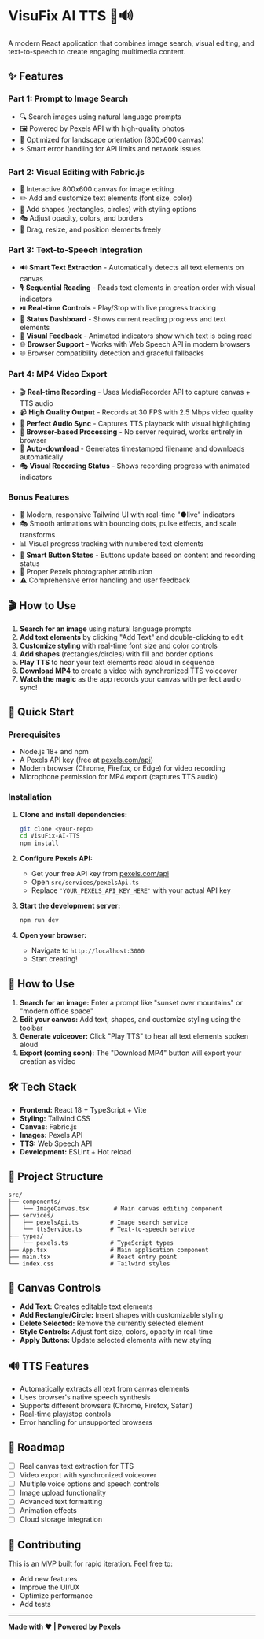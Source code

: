 # VisuFix AI TTS 🎨🔊

A modern React application that combines image search, visual editing, and text-to-speech to create engaging multimedia content.

## ✨ Features

### Part 1: Prompt to Image Search
- 🔍 Search images using natural language prompts
- 🖼️ Powered by Pexels API with high-quality photos
- 🎯 Optimized for landscape orientation (800x600 canvas)
- ⚡ Smart error handling for API limits and network issues

### Part 2: Visual Editing with Fabric.js
- 🎨 Interactive 800x600 canvas for image editing
- ✏️ Add and customize text elements (font size, color)
- 🔷 Add shapes (rectangles, circles) with styling options
- 🎭 Adjust opacity, colors, and borders
- 📐 Drag, resize, and position elements freely

### Part 3: Text-to-Speech Integration
- 🔊 **Smart Text Extraction** - Automatically detects all text elements on canvas
- 🎙️ **Sequential Reading** - Reads text elements in creation order with visual indicators
- ⏯️ **Real-time Controls** - Play/Stop with live progress tracking
- 📱 **Status Dashboard** - Shows current reading progress and text elements
- 🎵 **Visual Feedback** - Animated indicators show which text is being read
- 🌐 **Browser Support** - Works with Web Speech API in modern browsers
- 🌐 Browser compatibility detection and graceful fallbacks

### Part 4: MP4 Video Export
- 🎬 **Real-time Recording** - Uses MediaRecorder API to capture canvas + TTS audio
- 📹 **High Quality Output** - Records at 30 FPS with 2.5 Mbps video quality
- 🎵 **Perfect Audio Sync** - Captures TTS playback with visual highlighting
- 📱 **Browser-based Processing** - No server required, works entirely in browser
- 💾 **Auto-download** - Generates timestamped filename and downloads automatically
- 🎭 **Visual Recording Status** - Shows recording progress with animated indicators

### Bonus Features
- 📱 Modern, responsive Tailwind UI with real-time "●live" indicators
- 🎭 Smooth animations with bouncing dots, pulse effects, and scale transforms
- 📊 Visual progress tracking with numbered text elements
- 🔄 **Smart Button States** - Buttons update based on content and recording status
- 🙏 Proper Pexels photographer attribution
- ⚠️ Comprehensive error handling and user feedback

## 🎬 How to Use

1. **Search for an image** using natural language prompts
2. **Add text elements** by clicking "Add Text" and double-clicking to edit
3. **Customize styling** with real-time font size and color controls  
4. **Add shapes** (rectangles/circles) with fill and border options
5. **Play TTS** to hear your text elements read aloud in sequence
6. **Download MP4** to create a video with synchronized TTS voiceover
7. **Watch the magic** as the app records your canvas with perfect audio sync!

## 🚀 Quick Start

### Prerequisites
- Node.js 18+ and npm
- A Pexels API key (free at [pexels.com/api](https://www.pexels.com/api/))
- Modern browser (Chrome, Firefox, or Edge) for video recording
- Microphone permission for MP4 export (captures TTS audio)

### Installation

1. **Clone and install dependencies:**
   ```bash
   git clone <your-repo>
   cd VisuFix-AI-TTS
   npm install
   ```

2. **Configure Pexels API:**
   - Get your free API key from [pexels.com/api](https://www.pexels.com/api/)
   - Open `src/services/pexelsApi.ts`
   - Replace `'YOUR_PEXELS_API_KEY_HERE'` with your actual API key

3. **Start the development server:**
   ```bash
   npm run dev
   ```

4. **Open your browser:**
   - Navigate to `http://localhost:3000`
   - Start creating!

## 🎯 How to Use

1. **Search for an image:** Enter a prompt like "sunset over mountains" or "modern office space"
2. **Edit your canvas:** Add text, shapes, and customize styling using the toolbar
3. **Generate voiceover:** Click "Play TTS" to hear all text elements spoken aloud
4. **Export (coming soon):** The "Download MP4" button will export your creation as video

## 🛠️ Tech Stack

- **Frontend:** React 18 + TypeScript + Vite
- **Styling:** Tailwind CSS
- **Canvas:** Fabric.js
- **Images:** Pexels API
- **TTS:** Web Speech API
- **Development:** ESLint + Hot reload

## 🔧 Project Structure

```
src/
├── components/
│   └── ImageCanvas.tsx       # Main canvas editing component
├── services/
│   ├── pexelsApi.ts         # Image search service
│   └── ttsService.ts        # Text-to-speech service
├── types/
│   └── pexels.ts            # TypeScript types
├── App.tsx                  # Main application component
├── main.tsx                 # React entry point
└── index.css                # Tailwind styles
```

## 🎨 Canvas Controls

- **Add Text:** Creates editable text elements
- **Add Rectangle/Circle:** Insert shapes with customizable styling
- **Delete Selected:** Remove the currently selected element
- **Style Controls:** Adjust font size, colors, opacity in real-time
- **Apply Buttons:** Update selected elements with new styling

## 🔊 TTS Features

- Automatically extracts all text from canvas elements
- Uses browser's native speech synthesis
- Supports different browsers (Chrome, Firefox, Safari)
- Real-time play/stop controls
- Error handling for unsupported browsers

## 🚧 Roadmap

- [ ] Real canvas text extraction for TTS
- [ ] Video export with synchronized voiceover
- [ ] Multiple voice options and speech controls
- [ ] Image upload functionality
- [ ] Advanced text formatting
- [ ] Animation effects
- [ ] Cloud storage integration

## 🤝 Contributing

This is an MVP built for rapid iteration. Feel free to:
- Add new features
- Improve the UI/UX
- Optimize performance
- Add tests

---

**Made with ❤️ | Powered by Pexels**